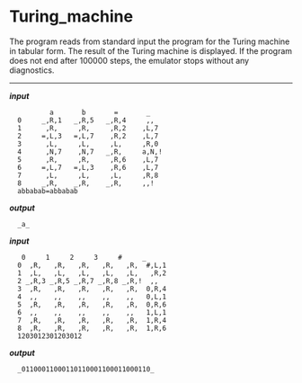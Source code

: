 # Turing_machine
The program reads from standard input the program for the Turing machine in tabular form. The result of the Turing machine is displayed. If the program does not end after 100000 steps, the emulator stops without any diagnostics.
***
***input***
    
              a       b       =       _
      0     _,R,1   _,R,5   _,R,4     ,,
      1      ,R,     ,R,     ,R,2    ,L,7
      2     =,L,3   =,L,7    ,R,2    ,L,7
      3      ,L,     ,L,     ,L,     ,R,0
      4      ,N,7    ,N,7   _,R,     a,N,!
      5      ,R,     ,R,     ,R,6    ,L,7
      6     =,L,7   =,L,3    ,R,6    ,L,7
      7      ,L,     ,L,     ,L,     ,R,8
      8     _,R,    _,R,    _,R,     ,,!
      abbabab=abbabab
      
***output***

      _a_

***input***

       0     1     2     3     #     _
      0  ,R,   ,R,   ,R,   ,R,   ,R,  #,L,1
      1  ,L,   ,L,   ,L,   ,L,   ,L,   ,R,2
      2 _,R,3 _,R,5 _,R,7 _,R,8 _,R,!  ,,
      3  ,R,   ,R,   ,R,   ,R,   ,R,  0,R,4
      4  ,,    ,,    ,,    ,,    ,,   0,L,1
      5  ,R,   ,R,   ,R,   ,R,   ,R,  0,R,6
      6  ,,    ,,    ,,    ,,    ,,   1,L,1
      7  ,R,   ,R,   ,R,   ,R,   ,R,  1,R,4
      8  ,R,   ,R,   ,R,   ,R,   ,R,  1,R,6
      1203012301203012

***output***

      _01100011000110110001100011000110_

